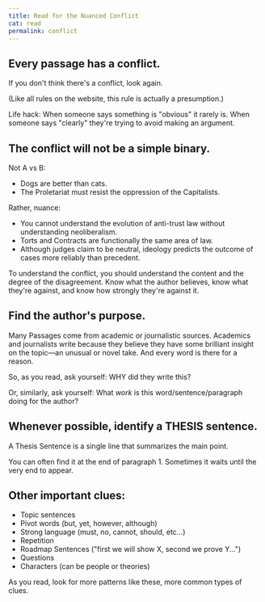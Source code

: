 ```yaml
---
title: Read for the Nuanced Conflict
cat: read
permalink: conflict
---
```


## Every passage has a conflict.

If you don't think there's a conflict, look again.

(Like all rules on the website, this rule is actually a presumption.)

Life hack: When someone says something is "obvious" it rarely is. When someone says "clearly" they're trying to avoid making an argument.

## The conflict will not be a simple binary.

Not A vs B:

- Dogs are better than cats.
- The Proletariat must resist the oppression of the Capitalists.

Rather, nuance:

- You cannot understand the evolution of anti-trust law without understanding neoliberalism.
- Torts and Contracts are functionally the same area of law.
- Although judges claim to be neutral, ideology predicts the outcome of cases more reliably than precedent.

To understand the conflict, you should understand the content and the degree of the disagreement. Know what the author believes, know what they're against, and know how strongly they're against it.

## Find the author's purpose.

Many Passages come from academic or journalistic sources. Academics and journalists write because they believe they have some brilliant insight on the topic—an unusual or novel take. And every word is there for a reason.

So, as you read, ask yourself: WHY did they write this?

Or, similarly, ask yourself: What *work* is this word/sentence/paragraph doing for the author?

## Whenever possible, identify a THESIS sentence.

A Thesis Sentence is a single line that summarizes the main point.

You can often find it at the end of paragraph 1. Sometimes it waits until the very end to appear.

## Other important clues:

- Topic sentences
- Pivot words (but, yet, however, although)
- Strong language (must, no, cannot, should, etc...)
- Repetition
- Roadmap Sentences ("first we will show X, second we prove Y...")
- Questions
- Characters (can be people or theories)

As you read, look for more patterns like these, more common types of clues.